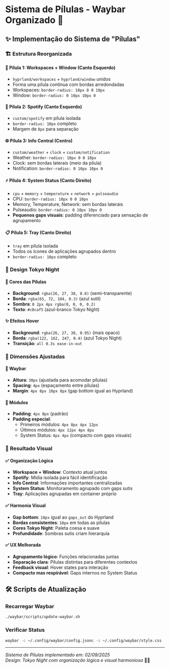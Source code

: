 # Sistema de Pílulas - Waybar Organizado 💊

## ✨ Implementação do Sistema de "Pílulas"

### 🏗️ **Estrutura Reorganizada**

#### 📱 **Pílula 1: Workspaces + Window** (Canto Esquerdo)
- `hyprland/workspaces` + `hyprland/window` unidos
- Forma uma pílula contínua com bordas arredondadas
- Workspaces: `border-radius: 10px 0 0 10px`
- Window: `border-radius: 0 10px 10px 0`

#### 🎵 **Pílula 2: Spotify** (Canto Esquerdo) 
- `custom/spotify` em pílula isolada
- `border-radius: 10px` completo
- Margem de `8px` para separação

#### 🌐 **Pílula 3: Info Central** (Centro)
- `custom/weather` + `clock` + `custom/notification`
- Weather: `border-radius: 10px 0 0 10px` 
- Clock: sem bordas laterais (meio da pílula)
- Notification: `border-radius: 0 10px 10px 0`

#### ⚡ **Pílula 4: System Status** (Canto Direito)
- `cpu` + `memory` + `temperature` + `network` + `pulseaudio`
- CPU: `border-radius: 10px 0 0 10px`
- Memory, Temperature, Network: sem bordas laterais
- Pulseaudio: `border-radius: 0 10px 10px 0`
- **Pequenos gaps visuais**: padding diferenciado para sensação de agrupamento

#### 📋 **Pílula 5: Tray** (Canto Direito)
- `tray` em pílula isolada
- Todos os ícones de aplicações agrupados dentro
- `border-radius: 10px` completo

### 🎨 **Design Tokyo Night**

#### 🌙 **Cores das Pílulas**
- **Background**: `rgba(26, 27, 38, 0.8)` (semi-transparente)
- **Borda**: `rgba(65, 72, 104, 0.3)` (azul sutil)
- **Sombra**: `0 2px 4px rgba(0, 0, 0, 0.2)`
- **Texto**: `#c0caf5` (azul-branco Tokyo Night)

#### ✨ **Efeitos Hover**
- **Background**: `rgba(26, 27, 38, 0.95)` (mais opaco)
- **Borda**: `rgba(122, 162, 247, 0.4)` (azul Tokyo Night)
- **Transição**: `all 0.3s ease-in-out`

### 📏 **Dimensões Ajustadas**

#### 📐 **Waybar**
- **Altura**: `30px` (ajustada para acomodar pílulas)
- **Spacing**: `4px` (espaçamento entre pílulas)
- **Margin**: `4px 8px 10px 8px` (gap bottom igual ao Hyprland)

#### 🔧 **Módulos**
- **Padding**: `4px 8px` (padrão)
- **Padding especial**: 
  - Primeiros módulos: `4px 8px 4px 12px`
  - Últimos módulos: `4px 12px 4px 8px`
  - System Status: `4px 4px` (compacto com gaps visuais)

### 🎯 **Resultado Visual**

#### ✅ **Organização Lógica**
- **Workspace + Window**: Contexto atual juntos
- **Spotify**: Mídia isolada para fácil identificação
- **Info Central**: Informações importantes centralizadas
- **System Status**: Monitoramento agrupado com gaps sutis
- **Tray**: Aplicações agrupadas em container próprio

#### ✅ **Harmonia Visual**
- **Gap bottom**: `10px` igual ao `gaps_out` do Hyprland
- **Bordas consistentes**: `10px` em todas as pílulas
- **Cores Tokyo Night**: Paleta coesa e suave
- **Profundidade**: Sombras sutis criam hierarquia

#### ✅ **UX Melhorada**
- **Agrupamento lógico**: Funções relacionadas juntas
- **Separação clara**: Pílulas distintas para diferentes contextos
- **Feedback visual**: Hover states para interação
- **Compacto mas respirável**: Gaps internos no System Status

## 🛠️ **Scripts de Atualização**

### Recarregar Waybar
```bash
./waybar/scripts/update-waybar.sh
```

### Verificar Status
```bash
waybar -c ~/.config/waybar/config.jsonc -s ~/.config/waybar/style.css
```

---

*Sistema de Pílulas implementado em: 02/09/2025*  
*Design: Tokyo Night com organização lógica e visual harmoniosa* 💊✨
